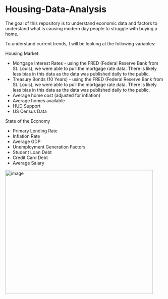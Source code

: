# Housing-Data-Analysis
The goal of this repository is to understand economic data and factors to understand what is causing modern day people to struggle with buying a home. 

To understand current trends, I will be looking at the following variables: 
	
Housing Market:
  
-	Mortgage Interest Rates - using the FRED (Federal Reserve Bank from St. Louis), we were able to pull the mortgage rate data. There is likely less bias in this data as the data was published daily to the public.
-	Treasury Bonds (10 Years) - using the FRED (Federal Reserve Bank from St. Louis), we were able to pull the mortgage rate data. There is likely less bias in this data as the data was published daily to the public.
-	Average home cost (adjusted for inflation)
-	Average homes available
-	HUD Support
-	US Census Data

State of the Economy
-	Primary Lending Rate
-	Inflation Rate 
-	Average GDP 
-	Unemployment
Generation Factors
-	Student Loan Debt
-	Credit Card Debt 
-	Average Salary
<img width="468" height="394" alt="image" src="https://github.com/user-attachments/assets/bf693453-301c-40f5-bbf2-5b1cfc93d774" />
